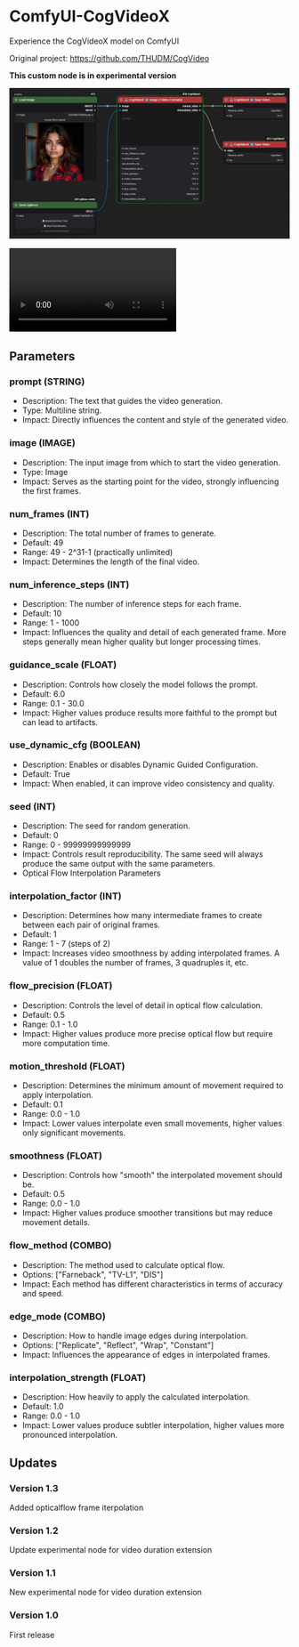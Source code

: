 # ComfyUI-CogVideoX
Experience the CogVideoX model on ComfyUI

Original project: https://github.com/THUDM/CogVideo

**This custom node is in experimental version**

![Overview](/assets/screenshot_2.png)

<video src="/demo/cogvideox_test_001.mp4" controls="controls" style="max-width: 730px;"></video>


## Parameters

### prompt (STRING)

- Description: The text that guides the video generation.
- Type: Multiline string.
- Impact: Directly influences the content and style of the generated video.

### image (IMAGE)

- Description: The input image from which to start the video generation.
- Type: Image
- Impact: Serves as the starting point for the video, strongly influencing the first frames.

### num_frames (INT)

- Description: The total number of frames to generate.
- Default: 49
- Range: 49 - 2^31-1 (practically unlimited)
- Impact: Determines the length of the final video.

### num_inference_steps (INT)

- Description: The number of inference steps for each frame.
- Default: 10
- Range: 1 - 1000
- Impact: Influences the quality and detail of each generated frame. More steps generally mean higher quality but longer processing times.

### guidance_scale (FLOAT)

- Description: Controls how closely the model follows the prompt.
- Default: 6.0
- Range: 0.1 - 30.0
- Impact: Higher values produce results more faithful to the prompt but can lead to artifacts.

### use_dynamic_cfg (BOOLEAN)

- Description: Enables or disables Dynamic Guided Configuration.
- Default: True
- Impact: When enabled, it can improve video consistency and quality.

### seed (INT)

- Description: The seed for random generation.
- Default: 0
- Range: 0 - 99999999999999
- Impact: Controls result reproducibility. The same seed will always produce the same output with the same parameters.
- Optical Flow Interpolation Parameters

### interpolation_factor (INT)

- Description: Determines how many intermediate frames to create between each pair of original frames.
- Default: 1
- Range: 1 - 7 (steps of 2)
- Impact: Increases video smoothness by adding interpolated frames. A value of 1 doubles the number of frames, 3 quadruples it, etc.

### flow_precision (FLOAT)

- Description: Controls the level of detail in optical flow calculation.
- Default: 0.5
- Range: 0.1 - 1.0
- Impact: Higher values produce more precise optical flow but require more computation time.

### motion_threshold (FLOAT)

- Description: Determines the minimum amount of movement required to apply interpolation.
- Default: 0.1
- Range: 0.0 - 1.0
- Impact: Lower values interpolate even small movements, higher values only significant movements.

### smoothness (FLOAT)

- Description: Controls how "smooth" the interpolated movement should be.
- Default: 0.5
- Range: 0.0 - 1.0
- Impact: Higher values produce smoother transitions but may reduce movement details.

### flow_method (COMBO)

- Description: The method used to calculate optical flow.
- Options: ["Farneback", "TV-L1", "DIS"]
- Impact: Each method has different characteristics in terms of accuracy and speed.

### edge_mode (COMBO)

- Description: How to handle image edges during interpolation.
- Options: ["Replicate", "Reflect", "Wrap", "Constant"]
- Impact: Influences the appearance of edges in interpolated frames.

### interpolation_strength (FLOAT)

- Description: How heavily to apply the calculated interpolation.
- Default: 1.0
- Range: 0.0 - 1.0
- Impact: Lower values produce subtler interpolation, higher values more pronounced interpolation.

## Updates

### Version 1.3

Added opticalflow frame iterpolation

### Version 1.2

Update experimental node for video duration extension

### Version 1.1

New experimental node for video duration extension

### Version 1.0

First release

